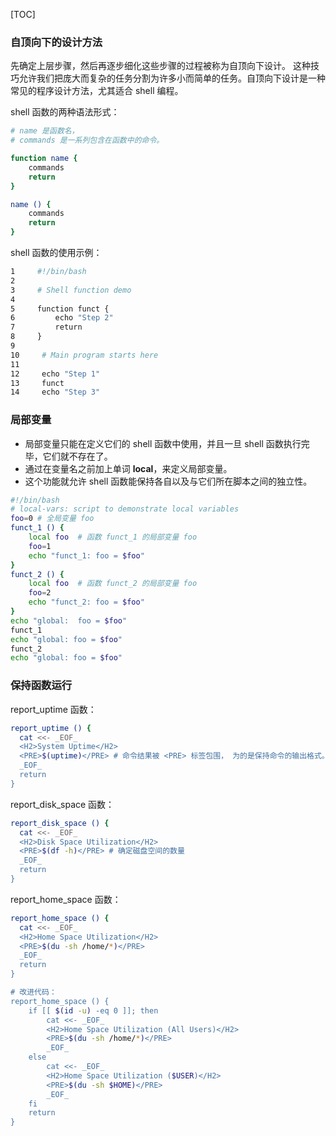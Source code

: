 [TOC]

### 自顶向下的设计方法
先确定上层步骤，然后再逐步细化这些步骤的过程被称为自顶向下设计。
这种技巧允许我们把庞大而复杂的任务分割为许多小而简单的任务。自顶向下设计是一种常见的程序设计方法，尤其适合 shell 编程。

shell 函数的两种语法形式：

```bash
# name 是函数名，
# commands 是一系列包含在函数中的命令。

function name {
    commands
    return
}

name () {
    commands
    return
}
```

shell 函数的使用示例：

```bash
1     #!/bin/bash
2
3     # Shell function demo
4
5     function funct {
6         echo "Step 2"
7         return
8     }
9
10     # Main program starts here
11
12     echo "Step 1"
13     funct
14     echo "Step 3"
```

### 局部变量
* 局部变量只能在定义它们的 shell 函数中使用，并且一旦 shell 函数执行完毕，它们就不存在了。
* 通过在变量名之前加上单词 **local**，来定义局部变量。
* 这个功能就允许 shell 函数能保持各自以及与它们所在脚本之间的独立性。

```bash
#!/bin/bash
# local-vars: script to demonstrate local variables
foo=0 # 全局变量 foo
funct_1 () {
    local foo  # 函数 funct_1 的局部变量 foo
    foo=1
    echo "funct_1: foo = $foo"
}
funct_2 () {
    local foo  # 函数 funct_2 的局部变量 foo
    foo=2
    echo "funct_2: foo = $foo"
}
echo "global:  foo = $foo"
funct_1
echo "global: foo = $foo"
funct_2
echo "global: foo = $foo"
```

### 保持函数运行

report_uptime 函数：
```bash
report_uptime () {
  cat <<- _EOF_
  <H2>System Uptime</H2>
  <PRE>$(uptime)</PRE> # 命令结果被 <PRE> 标签包围， 为的是保持命令的输出格式。
  _EOF_
  return
}
```

report_disk_space 函数：
```bash
report_disk_space () {
  cat <<- _EOF_
  <H2>Disk Space Utilization</H2>
  <PRE>$(df -h)</PRE> # 确定磁盘空间的数量
  _EOF_
  return
}
```

 report_home_space 函数：
```bash
report_home_space () {
  cat <<- _EOF_
  <H2>Home Space Utilization</H2>
  <PRE>$(du -sh /home/*)</PRE>
  _EOF_
  return
}

# 改进代码：
report_home_space () {
    if [[ $(id -u) -eq 0 ]]; then
        cat <<- _EOF_
        <H2>Home Space Utilization (All Users)</H2>
        <PRE>$(du -sh /home/*)</PRE>
        _EOF_
    else
        cat <<- _EOF_
        <H2>Home Space Utilization ($USER)</H2>
        <PRE>$(du -sh $HOME)</PRE>
        _EOF_
    fi
    return
}
```
